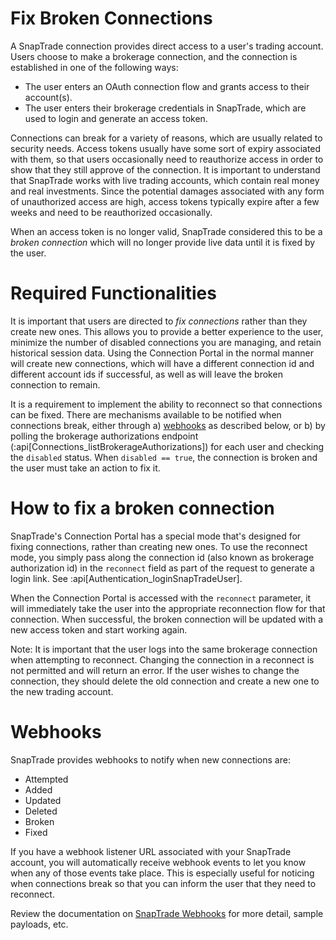 # Fix Broken Connections

A SnapTrade connection provides direct access to a user's trading account. Users choose to make a brokerage connection, and the connection is established in one of the following ways:

- The user enters an OAuth connection flow and grants access to their account(s).
- The user enters their brokerage credentials in SnapTrade, which are used to login and generate an access token.

Connections can break for a variety of reasons, which are usually related to security needs. Access tokens usually have some sort of expiry associated with them, so that users occasionally need to reauthorize access in order to show that they still approve of the connection. It is important to understand that SnapTrade works with live trading accounts, which contain real money and real investments. Since the potential damages associated with any form of unauthorized access are high, access tokens typically expire after a few weeks and need to be reauthorized occasionally.

When an access token is no longer valid, SnapTrade considered this to be a _broken connection_ which will no longer provide live data until it is fixed by the user.

# Required Functionalities

It is important that users are directed to _fix connections_ rather than they create new ones. This allows you to provide a better experience to the user, minimize the number of disabled connections you are managing, and retain historical session data. Using the Connection Portal in the normal manner will create new connections, which will have a different connection id and different account ids if successful, as well as will leave the broken connection to remain.

It is a requirement to implement the ability to reconnect so that connections can be fixed. There are mechanisms available to be notified when connections break, either through a) [webhooks](/docs/webhooks) as described below, or b) by polling the brokerage authorizations endpoint (:api[Connections_listBrokerageAuthorizations]) for each user and checking the `disabled` status. When `disabled == true`, the connection is broken and the user must take an action to fix it.

# How to fix a broken connection

SnapTrade's Connection Portal has a special mode that's designed for fixing connections, rather than creating new ones. To use the reconnect mode, you simply pass along the connection id (also known as brokerage authorization id) in the `reconnect` field as part of the request to generate a login link. See :api[Authentication_loginSnapTradeUser].

When the Connection Portal is accessed with the `reconnect` parameter, it will immediately take the user into the appropriate reconnection flow for that connection. When successful, the broken connection will be updated with a new access token and start working again.

Note: It is important that the user logs into the same brokerage connection when attempting to reconnect. Changing the connection in a reconnect is not permitted and will return an error. If the user wishes to change the connection, they should delete the old connection and create a new one to the new trading account.

# Webhooks

SnapTrade provides webhooks to notify when new connections are:

- Attempted
- Added
- Updated
- Deleted
- Broken
- Fixed

If you have a webhook listener URL associated with your SnapTrade account, you will automatically receive webhook events to let you know when any of those events take place. This is especially useful for noticing when connections break so that you can inform the user that they need to reconnect.

Review the documentation on [SnapTrade Webhooks](/docs/webhooks) for more detail, sample payloads, etc.
